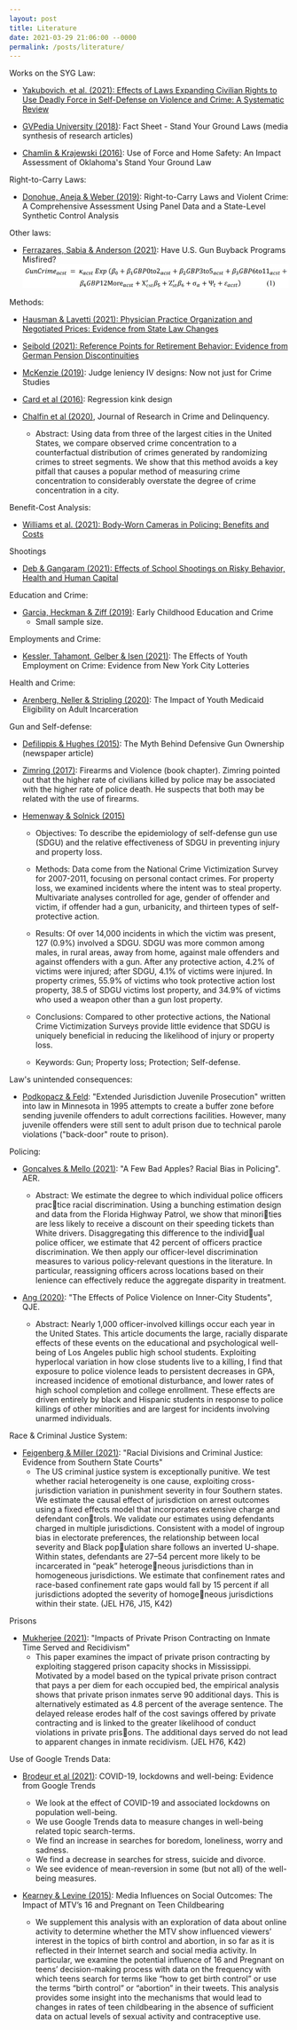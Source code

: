 ```yaml
---
layout: post
title: Literature
date: 2021-03-29 21:06:00 --0000
permalink: /posts/literature/
---
```


Works on the SYG Law:
- [Yakubovich, et al. (2021): Effects of Laws Expanding Civilian Rights to Use Deadly Force in Self-Defense on Violence and Crime: A Systematic Review](https://ajph.aphapublications.org/doi/full/10.2105/AJPH.2020.306101)

- [GVPedia University (2018)](https://www.gvpedia.org/fact-sheet-stand-your-ground-laws/): Fact Sheet - Stand Your Ground Laws (media synthesis of research articles)

- [Chamlin & Krajewski (2016)](https://www.tandfonline.com/doi/abs/10.1080/01639625.2015.1012027): Use of Force and Home Safety: An Impact Assessment of Oklahoma's Stand Your Ground Law

Right-to-Carry Laws:
- [Donohue, Aneja & Weber (2019)](https://onlinelibrary.wiley.com/doi/full/10.1111/jels.12219): Right-to-Carry Laws and Violent Crime: A Comprehensive Assessment Using Panel Data and a State-Level Synthetic Control Analysis

Other laws:
- [Ferrazares, Sabia & Anderson (2021)](https://www.nber.org/system/files/working_papers/w28763/w28763.pdf): Have U.S. Gun Buyback Programs Misfired?
![Specification](/images/specification.jpg)

Methods:
- [Hausman & Lavetti (2021): Physician Practice Organization and Negotiated Prices: Evidence from State Law Changes](https://pubs.aeaweb.org/doi/pdfplus/10.1257/app.20180078)

- [Seibold (2021): Reference Points for Retirement Behavior: Evidence from German Pension Discontinuities](https://pubs.aeaweb.org/doi/pdfplus/10.1257/aer.20191136)

- [McKenzie (2019)](https://blogs.worldbank.org/impactevaluations/judge-leniency-iv-designs-now-not-just-crime-studies): Judge leniency IV designs: Now not just for Crime Studies

- [Card et al (2016)](https://www.nber.org/system/files/working_papers/w22781/w22781.pdf): Regression kink design

- [Chalfin et al (2020)](https://journals.sagepub.com/doi/abs/10.1177/0022427820984213), Journal of Research in Crime and Delinquency. 
    - Abstract: Using data from three of the largest cities in the United States, we compare observed crime concentration to a counterfactual distribution of crimes generated by randomizing crimes to street segments. We show that this method avoids a key pitfall that causes a popular method of measuring crime concentration to considerably overstate the degree of crime concentration in a city.

Benefit-Cost Analysis:
- [Williams et al. (2021): Body-Worn Cameras in Policing: Benefits and Costs](https://www.nber.org/papers/w28622)

Shootings
- [Deb & Gangaram (2021): Effects of School Shootings on Risky Behavior, Health and Human Capital](https://www.nber.org/papers/w28634)

Education and Crime:
- [Garcia, Heckman & Ziff (2019)](https://www.ncbi.nlm.nih.gov/pmc/articles/PMC6344026/): Early Childhood Education and Crime
    - Small sample size.

Employments and Crime:
- [Kessler, Tahamont, Gelber & Isen (2021)](https://www.nber.org/papers/w28373): The Effects of Youth Employment on Crime: Evidence from New York City Lotteries

Health and Crime:
- [Arenberg, Neller & Stripling (2020)](https://sethneller.github.io/papers/Medicaid_and_incarceration.pdf): The Impact of Youth Medicaid Eligibility on Adult Incarceration

Gun and Self-defense: 
- [Defilippis & Hughes (2015)](https://www.politico.com/magazine/story/2015/01/defensive-gun-ownership-myth-114262/): The Myth Behind Defensive Gun Ownership (newspaper article)

- [Zimring (2017)](https://law.asu.edu/sites/default/files/pdf/academy_for_justice/9_Reforming-Criminal-Justice_Vol_1_Firearms-and-Violence.pdf): Firearms and Violence (book chapter). Zimring pointed out that the higher rate of civilians killed by police may be associated with the higher rate of police death. He suspects that both may be related with the use of firearms.

- [Hemenway & Solnick (2015)](https://pubmed.ncbi.nlm.nih.gov/25910555/)
    - Objectives: To describe the epidemiology of self-defense gun use (SDGU) and the relative effectiveness of SDGU in preventing injury and property loss.

    - Methods: Data come from the National Crime Victimization Survey for 2007-2011, focusing on personal contact crimes. For property loss, we examined incidents where the intent was to steal property. Multivariate analyses controlled for age, gender of offender and victim, if offender had a gun, urbanicity, and thirteen types of self-protective action.

    - Results: Of over 14,000 incidents in which the victim was present, 127 (0.9%) involved a SDGU. SDGU was more common among males, in rural areas, away from home, against male offenders and against offenders with a gun. After any protective action, 4.2% of victims were injured; after SDGU, 4.1% of victims were injured. In property crimes, 55.9% of victims who took protective action lost property, 38.5 of SDGU victims lost property, and 34.9% of victims who used a weapon other than a gun lost property.

    - Conclusions: Compared to other protective actions, the National Crime Victimization Surveys provide little evidence that SDGU is uniquely beneficial in reducing the likelihood of injury or property loss.

    - Keywords: Gun; Property loss; Protection; Self-defense.

Law's unintended consequences:
- [Podkopacz & Feld](https://www.jstor.org/stable/pdf/1144155.pdf): "Extended Jurisdiction Juvenile Prosecution" written into law in Minnesota in 1995 attempts to create a buffer zone before sending juvenile offenders to adult corrections facilities. However, many juvenile offenders were still sent to adult prison due to technical parole violations ("back-door" route to prison).

Policing:
- [Goncalves & Mello (2021)](https://pubs.aeaweb.org/doi/pdfplus/10.1257/aer.20181607): "A Few Bad Apples? Racial Bias in Policing". AER.  
    - Abstract: We estimate the degree to which individual police officers practice racial discrimination. Using a bunching estimation design and data from the Florida Highway Patrol, we show that minorities are less likely to receive a discount on their speeding tickets than White drivers. Disaggregating this difference to the individual police officer, we estimate that 42 percent of officers practice discrimination. We then apply our officer-level discrimination measures to various policy-relevant questions in the literature. In particular, reassigning officers across locations based on their lenience can effectively reduce the aggregate disparity in treatment.

- [Ang (2020)](https://academic.oup.com/qje/article-abstract/136/1/115/5903299): "The Effects of Police Violence on Inner-City Students", QJE.
    - Abstract: Nearly 1,000 officer-involved killings occur each year in the United States. This article documents the large, racially disparate effects of these events on the educational and psychological well-being of Los Angeles public high school students. Exploiting hyperlocal variation in how close students live to a killing, I find that exposure to police violence leads to persistent decreases in GPA, increased incidence of emotional disturbance, and lower rates of high school completion and college enrollment. These effects are driven entirely by black and Hispanic students in response to police killings of other minorities and are largest for incidents involving unarmed individuals.

Race & Criminal Justice System:
- [Feigenberg & Miller (2021)](https://pubs.aeaweb.org/doi/pdfplus/10.1257/pol.20180688): "Racial Divisions and Criminal Justice: Evidence from Southern State Courts"
    - The US criminal justice system is exceptionally punitive. We test whether racial heterogeneity is one cause, exploiting cross-jurisdiction variation in punishment severity in four Southern states. We estimate the causal effect of jurisdiction on arrest outcomes using a fixed effects model that incorporates extensive charge and defendant controls. We validate our estimates using defendants charged in multiple jurisdictions. Consistent with a model of ingroup bias in electorate preferences, the relationship between local severity and Black population share follows an inverted U-shape. Within states, defendants are 27–54 percent more likely to be incarcerated in “peak” heterogeneous jurisdictions than in homogeneous jurisdictions. We estimate that confinement rates and race-based confinement rate gaps would fall by 15 percent if all jurisdictions adopted the severity of homogeneous jurisdictions within their state. (JEL H76, J15, K42)

Prisons
- [Mukherjee (2021)](https://pubs.aeaweb.org/doi/pdfplus/10.1257/pol.20170474): "Impacts of Private Prison Contracting on Inmate Time Served and Recidivism"
    - This paper examines the impact of private prison contracting by exploiting staggered prison capacity shocks in Mississippi. Motivated by a model based on the typical private prison contract that pays a per diem for each occupied bed, the empirical analysis shows that private prison inmates serve 90 additional days. This is alternatively estimated as 4.8 percent of the average sentence. The delayed release erodes half of the cost savings offered by private contracting and is linked to the greater likelihood of conduct violations in private prisons. The additional days served do not lead to apparent changes in inmate recidivism. (JEL H76, K42)


Use of Google Trends Data:
- [Brodeur et al (2021)](https://www.sciencedirect.com/science/article/pii/S0047272720302103): COVID-19, lockdowns and well-being: Evidence from Google Trends
  - We look at the effect of COVID-19 and associated lockdowns on population well-being.
  - We use Google Trends data to measure changes in well-being related topic search-terms.
  - We find an increase in searches for boredom, loneliness, worry and sadness.
  - We find a decrease in searches for stress, suicide and divorce.
  - We see evidence of mean-reversion in some (but not all) of the well-being measures.

- [Kearney & Levine (2015)](https://pubs.aeaweb.org/doi/pdfplus/10.1257/aer.20140012): Media Influences on Social Outcomes: The Impact of 
MTV’s 16 and Pregnant on Teen Childbearing
  - We supplement this analysis with an exploration of data about online activity to 
determine whether the MTV show influenced viewers’ interest in the topics of birth 
control and abortion, in so far as it is reflected in their Internet search and social 
media activity. In particular, we examine the potential influence of 16 and Pregnant
on teens’ decision-making process with data on the frequency with which teens search for terms like “how to get birth control” or use the terms “birth control” or “abortion” in their tweets. This analysis provides some insight into the mechanisms 
that would lead to changes in rates of teen childbearing in the absence of sufficient data on actual levels of sexual activity and contraceptive use.